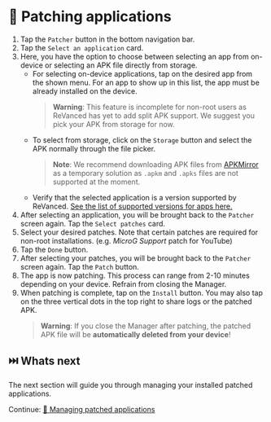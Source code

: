 # 🧩 Patching applications
1. Tap the `Patcher` button in the bottom navigation bar.
2. Tap the `Select an application` card.
3. Here, you have the option to choose between selecting an app from on-device or selecting an APK file directly from storage.
   * For selecting on-device applications, tap on the desired app from the shown menu. For an app to show up in this list, the app must be already installed on the device.
     > **Warning**: This feature is incomplete for non-root users as ReVanced has yet to add split APK support. We suggest you pick your APK from storage for now.
   * To select from storage, click on the `Storage` button and select the APK normally through the file picker.
     > **Note**: We recommend downloading APK files from [APKMirror](https://www.apkmirror.com/) as a temporary solution as `.apkm` and `.apks` files are not supported at the moment.
   * Verify that the selected application is a version supported by ReVanced. [See the list of supported versions for apps here.](https://github.com/revanced/revanced-patches#-patches)
4. After selecting an application, you will be brought back to the `Patcher` screen again. Tap the `Select patches` card.
5. Select your desired patches. Note that certain patches are required for non-root installations. (e.g. *MicroG Support* patch for YouTube)
6. Tap the `Done` button.
7. After selecting your patches, you will be brought back to the `Patcher` screen again. Tap the `Patch` button.
8. The app is now patching. This process can range from 2-10 minutes depending on your device. Refrain from closing the Manager.
9. When patching is complete, tap on the `Install` button. You may also tap on the three vertical dots in the top right to share logs or the patched APK.
   > **Warning**: If you close the Manager after patching, the patched APK file will be **automatically deleted from your device**!

## ⏭️ Whats next
The next section will guide you through managing your installed patched applications.

Continue: [🧰 Managing patched applications](2_managing-patched-applications.md)